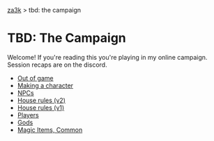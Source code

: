 [za3k](/) > tbd: the campaign

# TBD: The Campaign
Welcome! If you're reading this you're playing in my online campaign. Session recaps are on the discord.

- [Out of game](about)
- [Making a character](build)
- [NPCs](npcs.html)
- [House rules (v2)](house_rules.html)
- [House rules (v1)](house_rules)
- [Players](party/party)
- [Gods](gods)
- [Magic Items, Common](magic_items_common)
